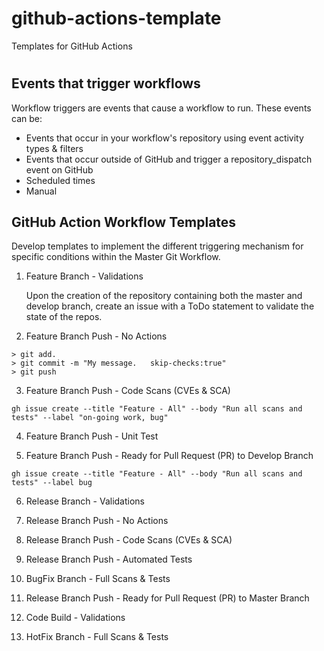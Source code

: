 # github-actions-template
Templates for GitHub Actions
#
## Events that trigger workflows
Workflow triggers are events that cause a workflow to run.  These events can be:

+ Events that occur in your workflow's repository using event activity types & filters
+ Events that occur outside of GitHub and trigger a repository_dispatch event on GitHub
+ Scheduled times
+ Manual

## GitHub Action Workflow Templates

Develop templates to implement the different triggering mechanism for specific conditions within the Master Git Workflow.  

1. Feature Branch - Validations   

    Upon the creation of the repository containing both the master and develop branch, create an issue with a ToDo statement to validate the state of the repos.


2. Feature Branch Push - No Actions   

```
> git add.
> git commit -m "My message.   skip-checks:true"
> git push 
```


3. Feature Branch Push - Code Scans (CVEs & SCA)     

```
gh issue create --title "Feature - All" --body "Run all scans and tests" --label "on-going work, bug" 
```

4. Feature Branch Push - Unit Test    


5. Feature Branch Push - Ready for Pull Request (PR) to Develop Branch

```
gh issue create --title "Feature - All" --body "Run all scans and tests" --label bug 
```


6. Release Branch - Validations   


7. Release Branch Push - No Actions   


8. Release Branch Push - Code Scans (CVEs & SCA)   


9.  Release Branch Push - Automated Tests   
    

10. BugFix Branch - Full Scans &  Tests 


11. Release Branch Push - Ready for Pull Request (PR) to Master Branch


12. Code Build - Validations


13. HotFix Branch - Full Scans & Tests 